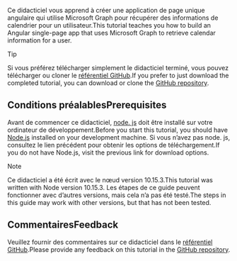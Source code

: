 <!-- markdownlint-disable MD002 MD041 -->

<span data-ttu-id="2ab6b-101">Ce didacticiel vous apprend à créer une application de page unique angulaire qui utilise Microsoft Graph pour récupérer des informations de calendrier pour un utilisateur.</span><span class="sxs-lookup"><span data-stu-id="2ab6b-101">This tutorial teaches you how to build an Angular single-page app that uses Microsoft Graph to retrieve calendar information for a user.</span></span>

> [!TIP]
> <span data-ttu-id="2ab6b-102">Si vous préférez télécharger simplement le didacticiel terminé, vous pouvez télécharger ou cloner le [référentiel GitHub](https://github.com/microsoftgraph/msgraph-training-angularspa).</span><span class="sxs-lookup"><span data-stu-id="2ab6b-102">If you prefer to just download the completed tutorial, you can download or clone the [GitHub repository](https://github.com/microsoftgraph/msgraph-training-angularspa).</span></span>

## <a name="prerequisites"></a><span data-ttu-id="2ab6b-103">Conditions préalables</span><span class="sxs-lookup"><span data-stu-id="2ab6b-103">Prerequisites</span></span>

<span data-ttu-id="2ab6b-104">Avant de commencer ce didacticiel, [node. js](https://nodejs.org) doit être installé sur votre ordinateur de développement.</span><span class="sxs-lookup"><span data-stu-id="2ab6b-104">Before you start this tutorial, you should have [Node.js](https://nodejs.org) installed on your development machine.</span></span> <span data-ttu-id="2ab6b-105">Si vous n’avez pas node. js, consultez le lien précédent pour obtenir les options de téléchargement.</span><span class="sxs-lookup"><span data-stu-id="2ab6b-105">If you do not have Node.js, visit the previous link for download options.</span></span>

> [!NOTE]
> <span data-ttu-id="2ab6b-106">Ce didacticiel a été écrit avec le nœud version 10.15.3.</span><span class="sxs-lookup"><span data-stu-id="2ab6b-106">This tutorial was written with Node version 10.15.3.</span></span> <span data-ttu-id="2ab6b-107">Les étapes de ce guide peuvent fonctionner avec d’autres versions, mais cela n’a pas été testé.</span><span class="sxs-lookup"><span data-stu-id="2ab6b-107">The steps in this guide may work with other versions, but that has not been tested.</span></span>

## <a name="feedback"></a><span data-ttu-id="2ab6b-108">Commentaires</span><span class="sxs-lookup"><span data-stu-id="2ab6b-108">Feedback</span></span>

<span data-ttu-id="2ab6b-109">Veuillez fournir des commentaires sur ce didacticiel dans le [référentiel GitHub](https://github.com/microsoftgraph/msgraph-training-angularspa).</span><span class="sxs-lookup"><span data-stu-id="2ab6b-109">Please provide any feedback on this tutorial in the [GitHub repository](https://github.com/microsoftgraph/msgraph-training-angularspa).</span></span>